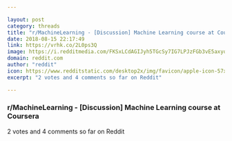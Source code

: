 ```yaml
---

layout: post
category: threads
title: "r/MachineLearning - [Discussion] Machine Learning course at Coursera"
date: 2018-08-15 22:17:49
link: https://vrhk.co/2L0ps3Q
image: https://i.redditmedia.com/FKSxLCdAGIJyh5TGcSy7IG7LPJzFGb3vE5axyqtpqPE.jpg?s=99009abaf6c505003ae62410880f3af4
domain: reddit.com
author: "reddit"
icon: https://www.redditstatic.com/desktop2x/img/favicon/apple-icon-57x57.png
excerpt: "2 votes and 4 comments so far on Reddit"

---
```


### r/MachineLearning - [Discussion] Machine Learning course at Coursera

2 votes and 4 comments so far on Reddit